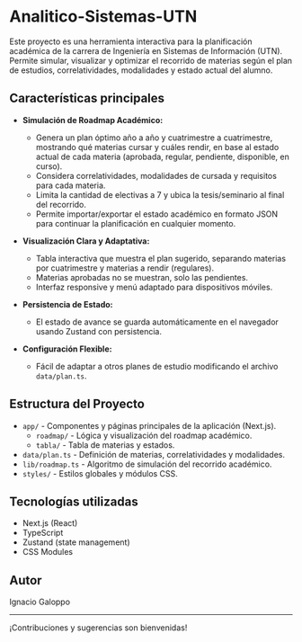 # Analitico-Sistemas-UTN

Este proyecto es una herramienta interactiva para la planificación académica de la carrera de Ingeniería en Sistemas de Información (UTN). Permite simular, visualizar y optimizar el recorrido de materias según el plan de estudios, correlatividades, modalidades y estado actual del alumno.

## Características principales

- **Simulación de Roadmap Académico:**
  - Genera un plan óptimo año a año y cuatrimestre a cuatrimestre, mostrando qué materias cursar y cuáles rendir, en base al estado actual de cada materia (aprobada, regular, pendiente, disponible, en curso).
  - Considera correlatividades, modalidades de cursada y requisitos para cada materia.
  - Limita la cantidad de electivas a 7 y ubica la tesis/seminario al final del recorrido.
  - Permite importar/exportar el estado académico en formato JSON para continuar la planificación en cualquier momento.

- **Visualización Clara y Adaptativa:**
  - Tabla interactiva que muestra el plan sugerido, separando materias por cuatrimestre y materias a rendir (regulares).
  - Materias aprobadas no se muestran, solo las pendientes.
  - Interfaz responsive y menú adaptado para dispositivos móviles.

- **Persistencia de Estado:**
  - El estado de avance se guarda automáticamente en el navegador usando Zustand con persistencia.

- **Configuración Flexible:**
  - Fácil de adaptar a otros planes de estudio modificando el archivo `data/plan.ts`.

## Estructura del Proyecto

- `app/` - Componentes y páginas principales de la aplicación (Next.js).
  - `roadmap/` - Lógica y visualización del roadmap académico.
  - `tabla/` - Tabla de materias y estados.
- `data/plan.ts` - Definición de materias, correlatividades y modalidades.
- `lib/roadmap.ts` - Algoritmo de simulación del recorrido académico.
- `styles/` - Estilos globales y módulos CSS.


## Tecnologías utilizadas
- Next.js (React)
- TypeScript
- Zustand (state management)
- CSS Modules


## Autor

Ignacio Galoppo

---

¡Contribuciones y sugerencias son bienvenidas!

